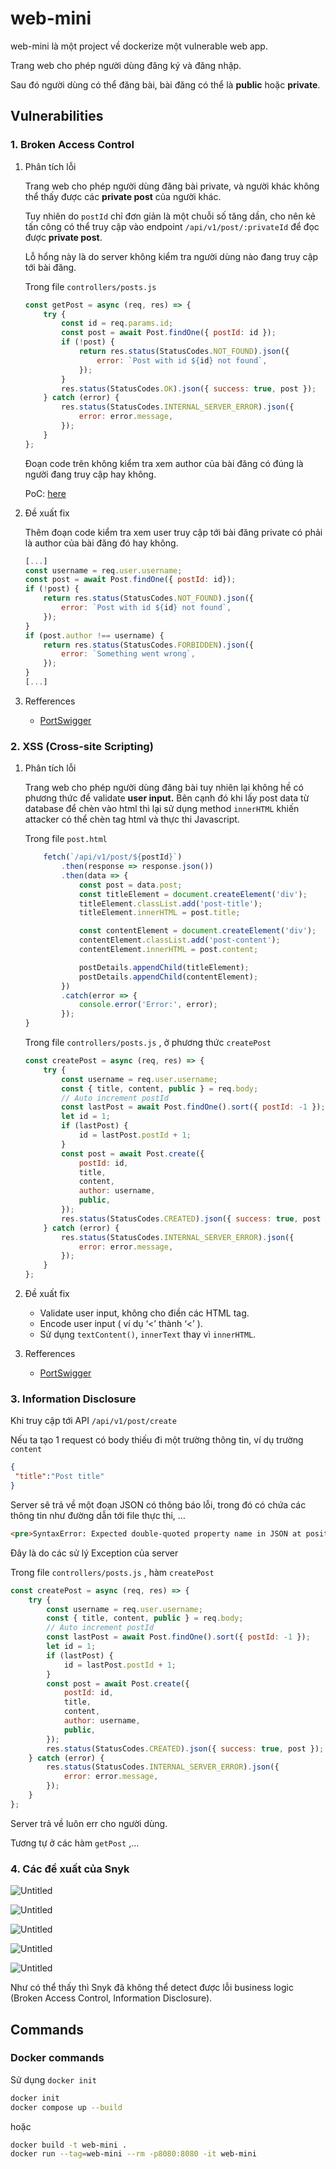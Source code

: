 # web-mini

web-mini là một project về dockerize một vulnerable web app.

Trang web cho phép người dùng đăng ký và đăng nhập.

Sau đó người dùng có thể đăng bài, bài đăng có thể là **public** hoặc **private**.

## Vulnerabilities

### 1. Broken Access Control

1. Phân tích lỗi

    Trang web cho phép người dùng đăng bài private, và người khác không thể thấy được các **private post** của người khác.

    Tuy nhiên do `postId` chỉ đơn giản là một chuỗi số tăng dần, cho nên kẻ tấn công có thể truy cập vào endpoint `/api/v1/post/:privateId` để đọc được **private post**.

    Lỗ hổng này là do server không kiểm tra người dùng nào đang truy cập tới bài đăng.

    Trong file `controllers/posts.js`

    ```jsx
    const getPost = async (req, res) => {
        try {
            const id = req.params.id;
            const post = await Post.findOne({ postId: id });
            if (!post) {
                return res.status(StatusCodes.NOT_FOUND).json({
                    error: `Post with id ${id} not found`,
                });
            }
            res.status(StatusCodes.OK).json({ success: true, post });
        } catch (error) {
            res.status(StatusCodes.INTERNAL_SERVER_ERROR).json({
                error: error.message,
            });
        }
    };
    ```

    Đoạn code trên không kiểm tra xem author của bài đăng có đúng là người đang truy cập hay không.

    PoC: [here](./PoC/BrokenAccessControl.md)

2. Đề xuất fix

    Thêm đoạn code kiểm tra xem user truy cập tới bài đăng private có phải là author của bài đăng đó hay không.

    ```jsx
    [...]
    const username = req.user.username;
    const post = await Post.findOne({ postId: id});
    if (!post) {
        return res.status(StatusCodes.NOT_FOUND).json({
            error: `Post with id ${id} not found`,
        });
    }
    if (post.author !== username) {
        return res.status(StatusCodes.FORBIDDEN).json({
            error: `Something went wrong`,
        });
    }
    [...]
    ```

3. Refferences
    - [PortSwigger](https://portswigger.net/web-security/access-control)

### 2. XSS (Cross-site Scripting)

1. Phân tích lỗi

    Trang web cho phép người dùng đăng bài tuy nhiên lại không hề có phương thức để validate **user input.** Bên cạnh đó khi lấy post data từ database để chèn vào html thì lại sử dụng method `innerHTML` khiến attacker có thể chèn tag html và thực thi Javascript.

    Trong file `post.html`

    ```jsx
        fetch(`/api/v1/post/${postId}`)
            .then(response => response.json())
            .then(data => {
                const post = data.post;
                const titleElement = document.createElement('div');
                titleElement.classList.add('post-title');
                titleElement.innerHTML = post.title;
    
                const contentElement = document.createElement('div');
                contentElement.classList.add('post-content');
                contentElement.innerHTML = post.content;
    
                postDetails.appendChild(titleElement);
                postDetails.appendChild(contentElement);
            })
            .catch(error => {
                console.error('Error:', error);
            });
    }
    ```

    Trong file `controllers/posts.js` , ở phương thức `createPost`

    ```jsx
    const createPost = async (req, res) => {
        try {
            const username = req.user.username;
            const { title, content, public } = req.body;
            // Auto increment postId
            const lastPost = await Post.findOne().sort({ postId: -1 });
            let id = 1;
            if (lastPost) {
                id = lastPost.postId + 1;
            }
            const post = await Post.create({
                postId: id,
                title,
                content,
                author: username,
                public,
            });
            res.status(StatusCodes.CREATED).json({ success: true, post });
        } catch (error) {
            res.status(StatusCodes.INTERNAL_SERVER_ERROR).json({
                error: error.message,
            });
        }
    };
    ```

2. Đề xuất fix
    - Validate user input, không cho điền các HTML tag.
    - Encode user input ( ví dụ ‘<’ thành ‘&lt;’ ).
    - Sử dụng `textContent()`, `innerText` thay vì `innerHTML`.
3. Refferences
    - [PortSwigger](https://portswigger.net/web-security/cross-site-scripting)

### 3. Information Disclosure

Khi truy cập tới API `/api/v1/post/create`

Nếu ta tạo 1 request có body thiếu đi một trường thông tin, ví dụ trường `content`

```json
{
 "title":"Post title"
}
```

Server sẽ trả về một đoạn JSON có thông báo lỗi, trong đó có chứa các thông tin như đường dẫn tới file thực thi, …

```html
<pre>SyntaxError: Expected double-quoted property name in JSON at position 22 (line 3 column 1)<br> &nbsp; &nbsp;at JSON.parse (&lt;anonymous&gt;)<br> &nbsp; &nbsp;at parse (/home/shibajutsu/Hacking/Learn/VDT/mini-web/node_modules/body-parser/lib/types/json.js:92:19)<br> &nbsp; &nbsp;at /home/shibajutsu/Hacking/Learn/VDT/mini-web/node_modules/body-parser/lib/read.js:128:18<br> &nbsp; &nbsp;at AsyncResource.runInAsyncScope (node:async_hooks:206:9)<br> &nbsp; &nbsp;at invokeCallback (/home/shibajutsu/Hacking/Learn/VDT/mini-web/node_modules/raw-body/index.js:238:16)<br> &nbsp; &nbsp;at done (/home/shibajutsu/Hacking/Learn/VDT/mini-web/node_modules/raw-body/index.js:227:7)<br> &nbsp; &nbsp;at IncomingMessage.onEnd (/home/shibajutsu/Hacking/Learn/VDT/mini-web/node_modules/raw-body/index.js:287:7)<br> &nbsp; &nbsp;at IncomingMessage.emit (node:events:519:28)<br> &nbsp; &nbsp;at endReadableNT (node:internal/streams/readable:1696:12)<br> &nbsp; &nbsp;at process.processTicksAndRejections (node:internal/process/task_queues:82:21)</pre>
```

Đây là do các sử lý Exception của server

Trong file `controllers/posts.js` , hàm `createPost`

```jsx
const createPost = async (req, res) => {
    try {
        const username = req.user.username;
        const { title, content, public } = req.body;
        // Auto increment postId
        const lastPost = await Post.findOne().sort({ postId: -1 });
        let id = 1;
        if (lastPost) {
            id = lastPost.postId + 1;
        }
        const post = await Post.create({
            postId: id,
            title,
            content,
            author: username,
            public,
        });
        res.status(StatusCodes.CREATED).json({ success: true, post });
    } catch (error) {
        res.status(StatusCodes.INTERNAL_SERVER_ERROR).json({
            error: error.message,
        });
    }
};
```

Server trả về luôn err cho người dùng.

Tương tự ở các hàm `getPost` ,…

### 4. Các đề xuất của Snyk

![Untitled](https://shibajutsu.id.vn/images/Untitled.png)

![Untitled](https://shibajutsu.id.vn/images/Untitled%201.png)

![Untitled](https://shibajutsu.id.vn/images/Untitled%202.png)

![Untitled](https://shibajutsu.id.vn/images/Untitled%203.png)

![Untitled](https://shibajutsu.id.vn/images/Untitled%204.png)

Như có thể thấy thì Snyk đã không thể detect được lỗi business logic (Broken Access Control, Information Disclosure).

## Commands

### Docker commands

Sử dụng `docker init`

```bash
docker init
docker compose up --build
```

hoặc

```bash
docker build -t web-mini .
docker run --tag=web-mini --rm -p8080:8080 -it web-mini
```
